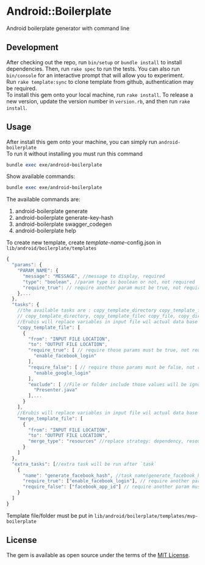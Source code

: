 # Android::Boilerplate

Android boilerplate generator with command line

## Development

After checking out the repo, run `bin/setup` or `bundle install` to install dependencies. Then, run `rake spec` to run the tests. You can also run `bin/console` for an interactive prompt that will allow you to experiment.  
Run `rake template:sync` to clone template from github, authentication may be required.  
To install this gem onto your local machine, run `rake install`. To release a new version, update the version number in `version.rb`, and then run `rake install`.

## Usage
After install this gem onto your machine, you can simply run `android-boilerplate`  
To run it without installing  you must run this command 
```ruby
bundle exec exe/android-boilerplate
```
Show available commands:
```ruby
bundle exec exe/android-boilerplate

```
The available commands are:

1. android-boilerplate generate
2. android-boilerplate generate-key-hash
3. android-boilerplate swagger_codegen 
4. android-boilerplate help

To create new template, create *template-name*-config.json in `lib/android/boilerplate/templates`  
```javascript
{
  "params": {
    "PARAM_NAME": {
      "message": "MESSAGE", //message to display, required
      "type": "boolean", //param type is boolean or not, not required
      "require_true": // require another param must be true, not required
    },...
  },
  "tasks": { 
    //the available tasks are : copy_template_directory copy_template_file copy_file copy_directory merge_template_file
    // copy_template_directory, copy_template_filec copy_file, copy_directory share the same configuration
    //Erubis will replace variables in input file wil actual data base on params
    "copy_template_file": [
      {
        "from": "INPUT FILE LOCATION",
        "to": "OUTPUT FILE LOCATION",
        "require_true": [ // require those params must be true, not required
          "enable_facebook_login"
        ],
        "require_false": [ // require those params must be false, not required
          "enable_google_login"
        ],
        "exclude": [ //File or folder include those values will be ignored
          "Presenter.java"
        ],...
      }
    ],
    //Erubis will replace variables in input file wil actual data base on params
    "merge_template_file": [
      {
        "from": "INPUT FILE LOCATION",
        "to": "OUTPUT FILE LOCATION",
        "merge_type": "resources" //replace strategy: dependency, resources, manifest, etc
      }
    ]
  },
  "extra_tasks": [//extra task will be run after `task`
    {
      "name": "generate_facebook_hash", //task name(generate_facebook_hash, swagger_codgen)
      "require_true": ["enable_facebook_login"], // require another param must be true, not required
      "require_false": ["facebook_app_id"] // require another param must be false, not required
    }
  ]
}
```
Template file/folder must be put in `lib/android/boilerplate/templates/mvp-boilerplate`

## License

The gem is available as open source under the terms of the [MIT License](http://opensource.org/licenses/MIT).

